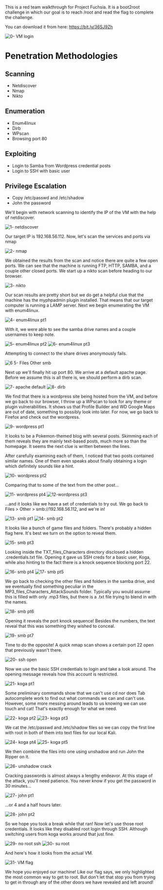 This is a red team walkthrough for Project Fuchsia. It is a boot2root challenge in which our goal is to reach /root and read the flag to complete the challenge.

You can download it from here: https://bit.ly/36SJ9Zh

![0- VM login](https://user-images.githubusercontent.com/69183431/107474925-22b3ba80-6b28-11eb-8626-5bb10f8cd5c9.png)

# Penetration Methodologies #

## Scanning ##
* Netdiscover
* Nmap
* Nikto

## Enumeration ##
* Enum4linux
* Dirb
* WPscan
* Browsing port 80

## Exploiting ##
* Login to Samba from Wordpress credential posts
* Login to SSH with basic user

## Privilege Escalation ##
* Copy /etc/passwd and /etc/shadow
* John the password


We'll begin with network scanning to identify the IP of the VM with the help of netdiscover.

![1- netdiscover](https://user-images.githubusercontent.com/69183431/107474957-319a6d00-6b28-11eb-9f5f-b40e7eb19e00.png)

Our target IP is 192.168.56.112. Now, let's scan the services and ports via nmap

![2- nmap](https://user-images.githubusercontent.com/69183431/107474975-3b23d500-6b28-11eb-9428-751b0e7557eb.png)

We obtained the results from the scan and notice there are quite a few open ports. We can see that the machine is running FTP, HTTP, SAMBA, and a couple other closed ports. We start up a nikto scan before heading to our browser.

![3- nikto](https://user-images.githubusercontent.com/69183431/107474996-42e37980-6b28-11eb-948e-83d0501a3153.png)

Our scan results are pretty short but we do get a helpful clue that the machine has the myphpadmin plugin installed. That means that our target computer is running a LAMP server. Next we begin enumerating the VM with enum4linux.

![4- enum4linux pt1](https://user-images.githubusercontent.com/69183431/107475010-4aa31e00-6b28-11eb-8a4d-9fb97bc91fa6.png)

With it, we were able to see the samba drive names and a couple usernames to keep note.

![5- enum4linux pt2](https://user-images.githubusercontent.com/69183431/107475044-5abafd80-6b28-11eb-80ee-49a68237e9e0.png)
![6- enum4linux pt3](https://user-images.githubusercontent.com/69183431/107475070-64446580-6b28-11eb-8fd2-bc3f8dfec3fb.png)

Attempting to connect to the share drives anonymously fails.

![6 5- Files Other smb](https://user-images.githubusercontent.com/69183431/107475082-6a3a4680-6b28-11eb-8e20-0dd5f9ad30c6.png)

Next up we'll finally hit up port 80. We arrive at a default apache page. Before we assume this is all there is, we should perform a dirb scan.

![7- apache default](https://user-images.githubusercontent.com/69183431/107475133-7e7e4380-6b28-11eb-9975-c7706b8626a1.png)
![8- dirb](https://user-images.githubusercontent.com/69183431/107475151-85a55180-6b28-11eb-94b6-964617179bc9.png)

We find that there is a wordpress site being hosted from the VM, and before we go back to our browser, I throw up a WPscan to look for any theme or plugin vulnerabilities. It shows us that Profile Builder and WD Google Maps are out of date, something to possibly look into later. For now, we go back to Firefox and check out the wordpress.

![9- wordpress pt1](https://user-images.githubusercontent.com/69183431/107475168-8d64f600-6b28-11eb-8bc7-126a0914abc6.png)

It looks to be a Pokemon-themed blog with several posts. Skimming each of them reveals they are mainly text-based posts, much more so than the homepage. It seems the next clue is written between the lines.

After carefully examining each of them, I noticed that two posts contained similar names. One of them even speaks about finally obtaining a login which definitely sounds like a hint.

![10- wordpress pt2](https://user-images.githubusercontent.com/69183431/107475186-95249a80-6b28-11eb-8848-934b06c7bfbd.png)

Comparing that to some of the text from the other post...

![11- wordpress pt4](https://user-images.githubusercontent.com/69183431/107475202-9bb31200-6b28-11eb-9c96-8c56c42e9f08.png)
![12-wordpress pt3](https://user-images.githubusercontent.com/69183431/107475210-a1a8f300-6b28-11eb-805e-d2d95cfbcdcb.png)

...and it looks like we have a set of credentials to try out. We go back to Files > Other > smb://192.168.56.112, and we're in!

![13- smb pt1](https://user-images.githubusercontent.com/69183431/107475224-a79ed400-6b28-11eb-88f2-41696301efa5.png)
![14- smb pt2](https://user-images.githubusercontent.com/69183431/107475237-abcaf180-6b28-11eb-8aa7-17e5bc8b0ff1.png)

It looks like a bunch of game files and folders. There's probably a hidden flag here. It's best we turn on the option to reveal them.

![15- smb pt3](https://user-images.githubusercontent.com/69183431/107475253-b08fa580-6b28-11eb-8f46-0a88d4f2844e.png)

Looking inside the TXT_files_Characters directory disclosed a hidden .credentials.txt file. Opening it gave us SSH creds for a basic user, Koga, while also hinting to the fact there is a knock sequence blocking port 22.

![16- smb pt4](https://user-images.githubusercontent.com/69183431/107475268-b5545980-6b28-11eb-9492-c0dfc1f323f8.png)
![17- smb pt5](https://user-images.githubusercontent.com/69183431/107475289-ba190d80-6b28-11eb-9d13-f240a08be20d.png)

We go back to checking the other files and folders in the samba drive, and we eventually find something peculiar in the MP3_files_Characters_AttackSounds folder. Typically you would assume this is filled with only .mp3 files, but there is a .txt file trying to blend in with the names.

![18- smb pt6](https://user-images.githubusercontent.com/69183431/107475303-be452b00-6b28-11eb-89c0-00911989fd33.png)

Opening it reveals the port knock sequence! Besides the numbers, the text reveal that this was something they wished to conceal. 

![19- smb pt7](https://user-images.githubusercontent.com/69183431/107475319-c3a27580-6b28-11eb-9dd6-9233cad2ba7f.png)

Time to do the opposite! A quick nmap scan shows a certain port 22 open that previously wasn't there.

![20- ssh open](https://user-images.githubusercontent.com/69183431/107475334-c8672980-6b28-11eb-9146-27b77079566e.png)

Now we use the basic SSH credentials to login and take a look around. The opening message reveals how this account is restricted.

![21- koga pt1](https://user-images.githubusercontent.com/69183431/107475345-cd2bdd80-6b28-11eb-8933-f67116a6aff8.png)

Some preliminary commands show that we can't use cd nor does Tab autocomplete work to find out what commands we can and can't use. However, some more messing around leads to us knowing we can use touch and cat! That's exactly enough for what we need.

![22- koga pt2](https://user-images.githubusercontent.com/69183431/107475362-d7e67280-6b28-11eb-87f1-fb6deb797935.png)
![23- koga pt3](https://user-images.githubusercontent.com/69183431/107475364-d9179f80-6b28-11eb-99d1-f8b684c70b0b.png)

We cat the /etc/passwd and /etc/shadow files so we can copy the first line with root in both of them into text files for our local Kali. 

![24- koga pt4](https://user-images.githubusercontent.com/69183431/107475367-d9b03600-6b28-11eb-9360-9f4c509cf4ad.png)
![25- koga pt5](https://user-images.githubusercontent.com/69183431/107475368-dae16300-6b28-11eb-9c6b-c24bd4a1141b.png)

We then combine the files into one using unshadow and run John the Ripper on it.

![26- unshadow crack](https://user-images.githubusercontent.com/69183431/107475414-ef256000-6b28-11eb-9cad-f3d0c8834a5d.png)

Cracking passwords is almost always a lengthy endeavor. At this stage of the attack, you'll need patience. You never know if you get the password in 30 minutes...

![27- john pt1](https://user-images.githubusercontent.com/69183431/107475417-f0568d00-6b28-11eb-87b3-11c736e2d32a.png)

...or 4 and a half hours later.

![28- john pt2](https://user-images.githubusercontent.com/69183431/107475431-f3ea1400-6b28-11eb-91b3-dcd9df277e1c.png)

So we hope you took a break while that ran! Now let's use those root credentials. It looks like they disabled root login through SSH. Although switching users from koga works around that just fine.

![29- no root ssh](https://user-images.githubusercontent.com/69183431/107475438-f51b4100-6b28-11eb-9e0b-9f8195317087.png)
![30- su root](https://user-images.githubusercontent.com/69183431/107475447-f77d9b00-6b28-11eb-9bbd-685b33fdaeed.png)

And here's how it looks from the actual VM.

![31- VM flag](https://user-images.githubusercontent.com/69183431/107475450-f9475e80-6b28-11eb-8d01-f67f4e176b85.png)

We hope you enjoyed our machine! Like our flag says, we only highlighted the most common way to get to root. But don't let that stop you from trying to get in through any of the other doors we have revealed and left around!
